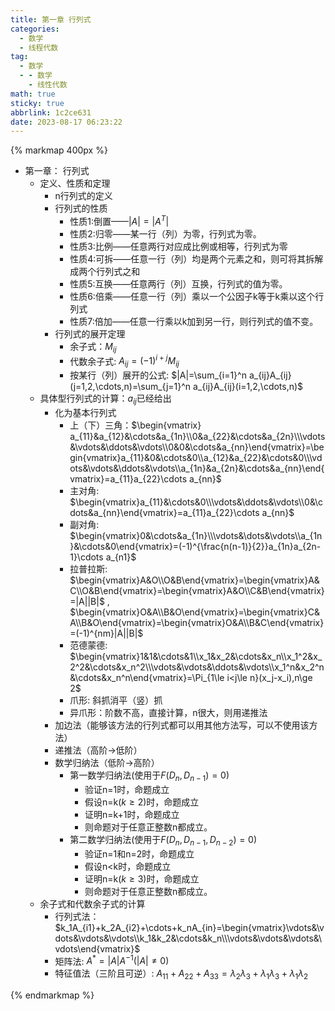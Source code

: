 ```yaml
---
title: 第一章 行列式
categories:
  - 数学
  - 线程代数
tag:
  - 数学
  - - 数学
    - 线性代数
math: true
sticky: true
abbrlink: 1c2ce631
date: 2023-08-17 06:23:22
---
```




{% markmap 400px %}

- 第一章： 行列式
  - 定义、性质和定理
    - n行列式的定义
    - 行列式的性质
      - 性质1:倒置——$|A|=|A^T|$
      - 性质2:归零——某一行（列）为零，行列式为零。
      - 性质3:比例——任意两行对应成比例或相等，行列式为零
      - 性质4:可拆——任意一行（列）均是两个元素之和，则可将其拆解成两个行列式之和
      - 性质5:互换——任意两行（列）互换，行列式的值为零。
      - 性质6:倍乘——任意一行（列）乘以一个公因子k等于k乘以这个行列式
      - 性质7:倍加——任意一行乘以k加到另一行，则行列式的值不变。
    - 行列式的展开定理
      - 余子式：$M_{ij}$
      - 代数余子式: $A_{ij}=(-1)^{i+j}M_{ij}$
      - 按某行（列）展开的公式: $|A|=\sum_{i=1}^n a_{ij}A_{ij}(j=1,2,\cdots,n)=\sum_{j=1}^n a_{ij}A_{ij}(i=1,2,\cdots,n)$
  - 具体型行列式的计算：$a_{ij}$已经给出
    - 化为基本行列式
      - 上（下）三角：$\begin{vmatrix} a_{11}&a_{12}&\cdots&a_{1n}\\0&a_{22}&\cdots&a_{2n}\\\vdots&\vdots&\ddots&\vdots\\0&0&\cdots&a_{nn}\end{vmatrix}=\begin{vmatrix}a_{11}&0&\cdots&0\\a_{12}&a_{22}&\cdots&0\\\vdots&\vdots&\ddots&\vdots\\a_{1n}&a_{2n}&\cdots&a_{nn}\end{vmatrix}=a_{11}a_{22}\cdots a_{nn}$
      - 主对角: $\begin{vmatrix}a_{11}&\cdots&0\\\vdots&\ddots&\vdots\\0&\cdots&a_{nn}\end{vmatrix}=a_{11}a_{22}\cdots a_{nn}$
      - 副对角: $\begin{vmatrix}0&\cdots&a_{1n}\\\vdots&\dots&\vdots\\a_{1n}&\cdots&0\end{vmatrix}=(-1)^{\frac{n(n-1)}{2}}a_{1n}a_{2n-1}\cdots a_{n1}$
      - 拉普拉斯: $\begin{vmatrix}A&O\\O&B\end{vmatrix}=\begin{vmatrix}A&C\\O&B\end{vmatrix}=\begin{vmatrix}A&O\\C&B\end{vmatrix}=|A||B|$ , $\begin{vmatrix}O&A\\B&O\end{vmatrix}=\begin{vmatrix}C&A\\B&O\end{vmatrix}=\begin{vmatrix}O&A\\B&C\end{vmatrix}=(-1)^{nm}|A||B|$
      - 范德蒙德: $\begin{vmatrix}1&1&\cdots&1\\x_1&x_2&\cdots&x_n\\x_1^2&x_2^2&\cdots&x_n^2\\\vdots&\vdots&\ddots&\vdots\\x_1^n&x_2^n&\cdots&x_n^n\end{vmatrix}=\Pi_{1\le i<j\le n}(x_j-x_i),n\ge 2$
      - 爪形: 斜抓消平（竖）抓
      - 异爪形：阶数不高，直接计算，n很大，则用递推法
    - 加边法（能够该方法的行列式都可以用其他方法写，可以不使用该方法）
    - 递推法（高阶$\to$低阶）
    - 数学归纳法（低阶$\to$高阶）
      - 第一数学归纳法(使用于$F(D_n,D_{n-1})=0$)
        - 验证n=1时，命题成立
        - 假设n=k($k\ge 2$)时，命题成立
        - 证明n=k+1时，命题成立
        - 则命题对于任意正整数n都成立。
      - 第二数学归纳法(使用于$F(D_n, D_{n-1}, D_{n-2})=0$)
        - 验证n=1和n=2时，命题成立
        - 假设n<k时，命题成立
        - 证明n=k($k\ge 3$)时，命题成立
        - 则命题对于任意正整数n都成立。
  - 余子式和代数余子式的计算
    - 行列式法：$k_1A_{i1}+k_2A_{i2}+\cdots+k_nA_{in}=\begin{vmatrix}\vdots&\vdots&\vdots&\vdots\\k_1&k_2&\cdots&k_n\\\vdots&\vdots&\vdots&\vdots\end{vmatrix}$
    - 矩阵法: $A^* = |A|A^{-1}(|A|\ne 0)$
    - 特征值法（三阶且可逆）: $A_{11}+A_{22}+A_{33}=\lambda_2\lambda_3+\lambda_1\lambda_3+\lambda_1\lambda_2$

{% endmarkmap %}

